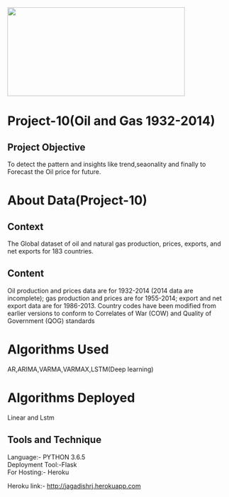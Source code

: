 <img src="https://biz.prlog.org/excelrsolutionshyd/logo.png" width="400" height="200">

# Project-10(Oil and Gas 1932-2014)

## Project Objective 
To detect the pattern and insights like trend,seaonality and finally to Forecast the Oil price for future.


# About Data(Project-10)
## Context  
The Global dataset of oil and natural gas production, prices, exports, and net exports for 183 countries.

## Content  
Oil production and prices data are for 1932-2014 (2014 data are incomplete); gas production and prices are for 1955-2014; export and net export data are for 1986-2013. Country codes have been modified from earlier versions to conform to Correlates of War (COW) and Quality of Government (QOG) standards

# Algorithms Used
AR,ARIMA,VARMA,VARMAX,LSTM(Deep learning)

# Algorithms Deployed
Linear and Lstm

## Tools and Technique
Language:-       PYTHON 3.6.5  
Deployment Tool:-Flask  
For Hosting:-    Heroku

Heroku link:- http://jagadishrj.herokuapp.com
